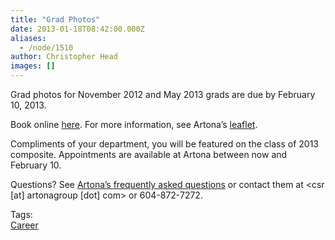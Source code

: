 ```yaml
---
title: "Grad Photos"
date: 2013-01-18T08:42:00.000Z
aliases:
  - /node/1510
author: Christopher Head
images: []
---
```


<div class="field field-name-body field-type-text-with-summary field-label-hidden"><div class="field-items"><div class="field-item even"><p>Grad photos for November 2012 and May 2013 grads are due by February 10, 2013.</p>
<p>Book online <a href="http://ubc-compsci.artona.timetrade.com/">here</a>. For more information, see Artona&#x2019;s <a href="/files/2013-artona-leaflet.pdf">leaflet</a>.</p>
<p>Compliments of your department, you will be featured on the class of 2013 composite. Appointments are available at Artona between now and February 10.</p>
<p>Questions? See <a href="http://www.artonagroup.com/faq">Artona&#x2019;s frequently asked questions</a> or contact them at &lt;csr [at] artonagroup [dot] com&gt; or 604-872-7272.</p>
</div></div></div>    <footer>
    <div class="field field-name-field-tags field-type-taxonomy-term-reference field-label-above"><div class="field-label">Tags:&#xA0;</div><div class="field-items"><div class="field-item even"><a href="/career">Career</a></div></div></div>      </footer>
